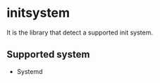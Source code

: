 # initsystem
It is the library that detect a supported init system.

## Supported system

- Systemd

